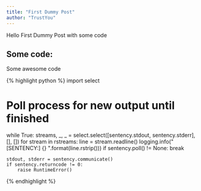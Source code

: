 ```yaml
---
title: "First Dummy Post"
author: "TrustYou"
---
```


Hello First Dummy Post with some code

## Some code:
Some awesome code

{% highlight python %}
import select
# Poll process for new output until finished
while True:
streams, _, _ = select.select([sentency.stdout, sentency.stderr],
                             [], [])
	for stream in rstreams:
		line = stream.readline()
		logging.info("[SENTENCY:] {} ".format(line.rstrip())) 
        if  sentency.poll() != None:
		  break
 
	stdout, stderr = sentency.communicate()
	if sentency.returncode != 0:
	    raise RuntimeError()
	 
					
{% endhighlight %} 
